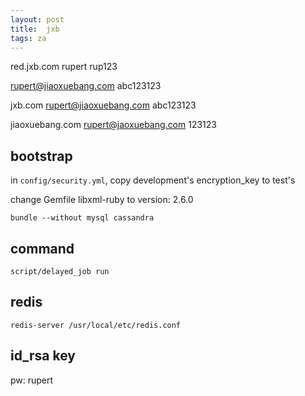 ```yaml
---
layout: post
title:  jxb
tags: za
---
```


red.jxb.com     rupert     rup123

rupert@jiaoxuebang.com     abc123123

jxb.com                    rupert@jiaoxuebang.com     abc123123

jiaoxuebang.com            rupert@jaoxuebang.com     123123

## bootstrap
in `config/security.yml`, copy development's encryption_key to test's

change Gemfile libxml-ruby to version: 2.6.0

`bundle --without mysql cassandra`

## command
`script/delayed_job run`

## redis
`redis-server /usr/local/etc/redis.conf`

## id_rsa key
pw: rupert